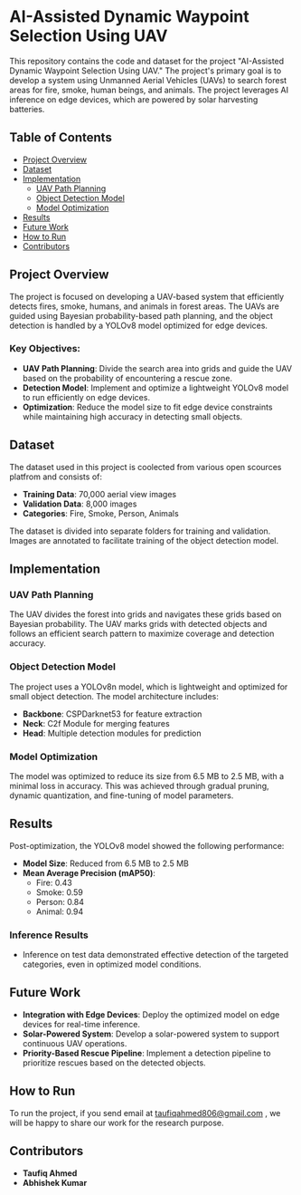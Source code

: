 # AI-Assisted Dynamic Waypoint Selection Using UAV

This repository contains the code and dataset for the project "AI-Assisted Dynamic Waypoint Selection Using UAV." The project's primary goal is to develop a system using Unmanned Aerial Vehicles (UAVs) to search forest areas for fire, smoke, human beings, and animals. The project leverages AI inference on edge devices, which are powered by solar harvesting batteries.

## Table of Contents

- [Project Overview](#project-overview)
- [Dataset](#dataset)
- [Implementation](#implementation)
  - [UAV Path Planning](#uav-path-planning)
  - [Object Detection Model](#object-detection-model)
  - [Model Optimization](#model-optimization)
- [Results](#results)
- [Future Work](#future-work)
- [How to Run](#how-to-run)
- [Contributors](#contributors)

## Project Overview

The project is focused on developing a UAV-based system that efficiently detects fires, smoke, humans, and animals in forest areas. The UAVs are guided using Bayesian probability-based path planning, and the object detection is handled by a YOLOv8 model optimized for edge devices.

### Key Objectives:
- **UAV Path Planning**: Divide the search area into grids and guide the UAV based on the probability of encountering a rescue zone.
- **Detection Model**: Implement and optimize a lightweight YOLOv8 model to run efficiently on edge devices.
- **Optimization**: Reduce the model size to fit edge device constraints while maintaining high accuracy in detecting small objects.

## Dataset

The dataset used in this project is coolected from various open scources platfrom and consists of:
- **Training Data**: 70,000 aerial view images
- **Validation Data**: 8,000 images
- **Categories**: Fire, Smoke, Person, Animals

The dataset is divided into separate folders for training and validation. Images are annotated to facilitate training of the object detection model.

## Implementation

### UAV Path Planning

The UAV divides the forest into grids and navigates these grids based on Bayesian probability. The UAV marks grids with detected objects and follows an efficient search pattern to maximize coverage and detection accuracy.

### Object Detection Model

The project uses a YOLOv8n model, which is lightweight and optimized for small object detection. The model architecture includes:
- **Backbone**: CSPDarknet53 for feature extraction
- **Neck**: C2f Module for merging features
- **Head**: Multiple detection modules for prediction

### Model Optimization

The model was optimized to reduce its size from 6.5 MB to 2.5 MB, with a minimal loss in accuracy. This was achieved through gradual pruning, dynamic quantization, and fine-tuning of model parameters.

## Results

Post-optimization, the YOLOv8 model showed the following performance:
- **Model Size**: Reduced from 6.5 MB to 2.5 MB
- **Mean Average Precision (mAP50)**:
  - Fire: 0.43
  - Smoke: 0.59
  - Person: 0.84
  - Animal: 0.94

### Inference Results
- Inference on test data demonstrated effective detection of the targeted categories, even in optimized model conditions.

## Future Work

- **Integration with Edge Devices**: Deploy the optimized model on edge devices for real-time inference.
- **Solar-Powered System**: Develop a solar-powered system to support continuous UAV operations.
- **Priority-Based Rescue Pipeline**: Implement a detection pipeline to prioritize rescues based on the detected objects.

## How to Run

To run the project, if you send email at taufiqahmed806@gmail.com , we will be happy to share our work for the research purpose.

## Contributors

- **Taufiq Ahmed**
- **Abhishek Kumar**

